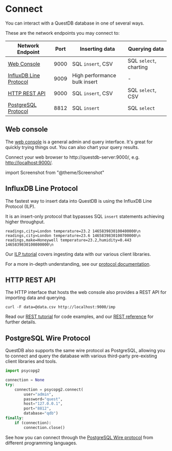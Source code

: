 # Connect

You can interact with a QuestDB database in one of several ways.

These are the network endpoints you may connect to:

|Network Endpoint|Port|Inserting data|Querying data|
|----------------|----|--------------|-------------|
|[Web Console](/docs/connect/web-console)|9000|SQL `insert`, CSV|SQL `select`, charting|
|[InfluxDB Line Protocol](/docs/connect/ilp)|9009|High performance bulk insert|-|
|[HTTP REST API](/docs/connect/rest)|9000|SQL `insert`, CSV|SQL `select`, CSV|
|[PostgreSQL Protocol](/docs/connect/postgres)|8812|SQL `insert`|SQL `select`|


## Web console

The [web console](/docs/connect/web-console) is a general admin and query interface.
It's great for quickly trying things out. You can also chart your query results.

Connect your web browser to http://questdb-server:9000/, e.g.
[http://localhost:9000/](http://localhost:9000/).

import Screenshot from "@theme/Screenshot"

<Screenshot
  alt="Screenshot of the Web Console"
  height={375}
  small
  src="/img/docs/console/overview.png"
  width={500}
/>

## InfluxDB Line Protocol

The fastest way to insert data into QuestDB is using the InfluxDB Line
Protocol (ILP).

It is an insert-only protocol that bypasses SQL `insert` statements achieving
higher throughput.

```shell
readings,city=London temperature=23.2 1465839830100400000\n
readings,city=London temperature=23.6 1465839830100700000\n
readings,make=Honeywell temperature=23.2,humidity=0.443 1465839830100800000\n
```

Our [ILP tutorial](/docs/connect/ilp) covers ingesting data with our various client libraries.

For a more in-depth understanding, see our
[protocol documentation](/docs/reference/api/ilp/overview).

## HTTP REST API

The HTTP interface that hosts the web console also provides a REST API for
importing data and querying.

```shell
curl -F data=@data.csv http://localhost:9000/imp
```

Read our [REST tutorial](/docs/connect/rest) for code examples, and our
[REST reference](/docs/reference/api/rest) for further details.

## PostgreSQL Wire Protocol

QuestDB also supports the same wire protocol as PostgreSQL, allowing you to
connect and query the database with various third-party pre-existing client
libraries and tools.

```python
import psycopg2

connection = None
try:
    connection = psycopg2.connect(
        user="admin",
        password="quest",
        host="127.0.0.1",
        port="8812",
        database="qdb")
finally:
    if (connection):
        connection.close()
```

See how you can connect through the [PostgreSQL Wire protocol](/docs/connect/postgres) from
different programming languages.
